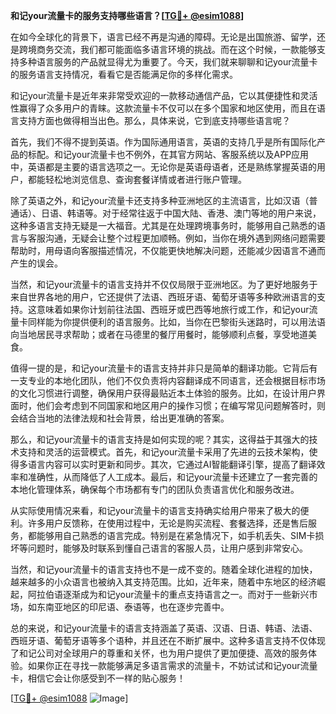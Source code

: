 **和记your流量卡的服务支持哪些语言？[[TG💪+ @esim1088](https://t.me/s/esim1088)]**

在如今全球化的背景下，语言已经不再是沟通的障碍。无论是出国旅游、留学，还是跨境商务交流，我们都可能面临多语言环境的挑战。而在这个时候，一款能够支持多种语言服务的产品就显得尤为重要了。今天，我们就来聊聊和记your流量卡的服务语言支持情况，看看它是否能满足你的多样化需求。

和记your流量卡是近年来非常受欢迎的一款移动通信产品，它以其便捷性和灵活性赢得了众多用户的青睐。这款流量卡不仅可以在多个国家和地区使用，而且在语言支持方面也做得相当出色。那么，具体来说，它到底支持哪些语言呢？

首先，我们不得不提到英语。作为国际通用语言，英语的支持几乎是所有国际化产品的标配。和记your流量卡也不例外，在其官方网站、客服系统以及APP应用中，英语都是主要的语言选项之一。无论你是英语母语者，还是熟练掌握英语的用户，都能轻松地浏览信息、查询套餐详情或者进行账户管理。

除了英语之外，和记your流量卡还支持多种亚洲地区的主流语言，比如汉语（普通话）、日语、韩语等。对于经常往返于中国大陆、香港、澳门等地的用户来说，这种多语言支持无疑是一大福音。尤其是在处理跨境事务时，能够用自己熟悉的语言与客服沟通，无疑会让整个过程更加顺畅。例如，当你在境外遇到网络问题需要帮助时，用母语向客服描述情况，不仅能更快地解决问题，还能减少因语言不通而产生的误会。

当然，和记your流量卡的语言支持并不仅仅局限于亚洲地区。为了更好地服务于来自世界各地的用户，它还提供了法语、西班牙语、葡萄牙语等多种欧洲语言的支持。这意味着如果你计划前往法国、西班牙或巴西等地旅行或工作，和记your流量卡同样能为你提供便利的语言服务。比如，当你在巴黎街头迷路时，可以用法语向当地居民寻求帮助；或者在马德里的餐厅用餐时，能够顺利点餐，享受地道美食。

值得一提的是，和记your流量卡的语言支持并非只是简单的翻译功能。它背后有一支专业的本地化团队，他们不仅负责将内容翻译成不同语言，还会根据目标市场的文化习惯进行调整，确保用户获得最贴近本土体验的服务。比如，在设计用户界面时，他们会考虑到不同国家和地区用户的操作习惯；在编写常见问题解答时，则会结合当地的法律法规和社会背景，给出更准确的答案。

那么，和记your流量卡的语言支持是如何实现的呢？其实，这得益于其强大的技术支持和灵活的运营模式。首先，和记your流量卡采用了先进的云技术架构，使得多语言内容可以实时更新和同步。其次，它通过AI智能翻译引擎，提高了翻译效率和准确性，从而降低了人工成本。最后，和记your流量卡还建立了一套完善的本地化管理体系，确保每个市场都有专门的团队负责语言优化和服务改进。

从实际使用情况来看，和记your流量卡的语言支持确实给用户带来了极大的便利。许多用户反馈称，在使用过程中，无论是购买流程、套餐选择，还是售后服务，都能够用自己熟悉的语言完成。特别是在紧急情况下，如手机丢失、SIM卡损坏等问题时，能够及时联系到懂自己语言的客服人员，让用户感到非常安心。

当然，和记your流量卡的语言支持也不是一成不变的。随着全球化进程的加快，越来越多的小众语言也被纳入其支持范围。比如，近年来，随着中东地区的经济崛起，阿拉伯语逐渐成为和记your流量卡的重点支持语言之一。而对于一些新兴市场，如东南亚地区的印尼语、泰语等，也在逐步完善中。

总的来说，和记your流量卡的语言支持涵盖了英语、汉语、日语、韩语、法语、西班牙语、葡萄牙语等多个语种，并且还在不断扩展中。这种多语言支持不仅体现了和记公司对全球用户的尊重和关怀，也为用户提供了更加便捷、高效的服务体验。如果你正在寻找一款能够满足多语言需求的流量卡，不妨试试和记your流量卡，相信它会让你感受到不一样的贴心服务！

[[TG💪+ @esim1088](https://t.me/s/esim1088) ![Image](https://i.postimg.cc/4NQfJmqS/Snipaste-2025-05-13-00-14-12.png)]
